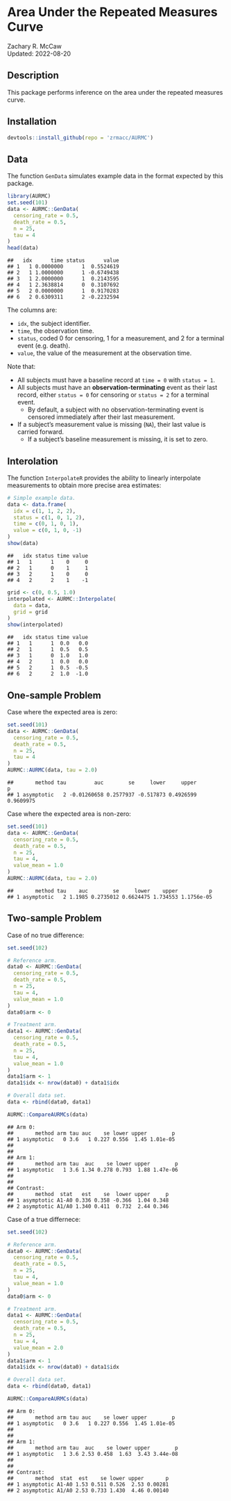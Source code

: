 
# Area Under the Repeated Measures Curve

Zachary R. McCaw <br> Updated: 2022-08-20

## Description

This package performs inference on the area under the repeated measures
curve.

## Installation

``` r
devtools::install_github(repo = 'zrmacc/AURMC')
```

## Data

The function `GenData` simulates example data in the format expected by
this package.

``` r
library(AURMC)
set.seed(101)
data <- AURMC::GenData(
  censoring_rate = 0.5,
  death_rate = 0.5,
  n = 25,
  tau = 4
)
head(data)
```

    ##   idx      time status      value
    ## 1   1 0.0000000      1  0.5524619
    ## 2   1 1.0000000      1 -0.6749438
    ## 3   1 2.0000000      1  0.2143595
    ## 4   1 2.3638814      0  0.3107692
    ## 5   2 0.0000000      1  0.9170283
    ## 6   2 0.6309311      2 -0.2232594

The columns are:

- `idx`, the subject identifier.
- `time`, the observation time.
- `status`, coded 0 for censoring, 1 for a measurement, and 2 for a
  terminal event (e.g. death).
- `value`, the value of the measurement at the observation time.

Note that:

- All subjects must have a baseline record at `time = 0` with
  `status = 1`.
- All subjects must have an **observation-terminating** event as their
  last record, either `status = 0` for censoring or `status = 2` for a
  terminal event.
  - By default, a subject with no observation-terminating event is
    censored immediately after their last measurement.
- If a subject’s measurement value is missing (`NA`), their last value
  is carried forward.
  - If a subject’s baseline measurement is missing, it is set to zero.

## Interolation

The function `InterpolateR` provides the ability to linearly interpolate
measurements to obtain more precise area estimates:

``` r
# Simple example data.
data <- data.frame(
  idx = c(1, 1, 2, 2),
  status = c(1, 0, 1, 2),
  time = c(0, 1, 0, 1),
  value = c(0, 1, 0, -1)
)
show(data)
```

    ##   idx status time value
    ## 1   1      1    0     0
    ## 2   1      0    1     1
    ## 3   2      1    0     0
    ## 4   2      2    1    -1

``` r
grid <- c(0, 0.5, 1.0)
interpolated <- AURMC::Interpolate(
  data = data,
  grid = grid
)
show(interpolated)
```

    ##   idx status time value
    ## 1   1      1  0.0   0.0
    ## 2   1      1  0.5   0.5
    ## 3   1      0  1.0   1.0
    ## 4   2      1  0.0   0.0
    ## 5   2      1  0.5  -0.5
    ## 6   2      2  1.0  -1.0

## One-sample Problem

Case where the expected area is zero:

``` r
set.seed(101)
data <- AURMC::GenData(
  censoring_rate = 0.5,
  death_rate = 0.5,
  n = 25,
  tau = 4
)
AURMC::AURMC(data, tau = 2.0)
```

    ##       method tau         auc        se     lower     upper         p
    ## 1 asymptotic   2 -0.01260658 0.2577937 -0.517873 0.4926599 0.9609975

Case where the expected area is non-zero:

``` r
set.seed(101)
data <- AURMC::GenData(
  censoring_rate = 0.5,
  death_rate = 0.5,
  n = 25,
  tau = 4,
  value_mean = 1.0
)
AURMC::AURMC(data, tau = 2.0)
```

    ##       method tau    auc        se     lower    upper          p
    ## 1 asymptotic   2 1.1985 0.2735012 0.6624475 1.734553 1.1756e-05

## Two-sample Problem

Case of no true difference:

``` r
set.seed(102)

# Reference arm.
data0 <- AURMC::GenData(
  censoring_rate = 0.5,
  death_rate = 0.5,
  n = 25,
  tau = 4,
  value_mean = 1.0
)
data0$arm <- 0

# Treatment arm.
data1 <- AURMC::GenData(
  censoring_rate = 0.5,
  death_rate = 0.5,
  n = 25,
  tau = 4,
  value_mean = 1.0
)
data1$arm <- 1
data1$idx <- nrow(data0) + data1$idx

# Overall data set.
data <- rbind(data0, data1)

AURMC::CompareAURMCs(data)
```

    ## Arm 0:
    ##       method arm tau auc    se lower upper        p
    ## 1 asymptotic   0 3.6   1 0.227 0.556  1.45 1.01e-05
    ## 
    ## 
    ## Arm 1:
    ##       method arm tau  auc    se lower upper        p
    ## 1 asymptotic   1 3.6 1.34 0.278 0.793  1.88 1.47e-06
    ## 
    ## 
    ## Contrast:
    ##       method  stat   est    se  lower upper     p
    ## 1 asymptotic A1-A0 0.336 0.358 -0.366  1.04 0.348
    ## 2 asymptotic A1/A0 1.340 0.411  0.732  2.44 0.346

Case of a true differnece:

``` r
set.seed(102)

# Reference arm.
data0 <- AURMC::GenData(
  censoring_rate = 0.5,
  death_rate = 0.5,
  n = 25,
  tau = 4,
  value_mean = 1.0
)
data0$arm <- 0

# Treatment arm.
data1 <- AURMC::GenData(
  censoring_rate = 0.5,
  death_rate = 0.5,
  n = 25,
  tau = 4,
  value_mean = 2.0
)
data1$arm <- 1
data1$idx <- nrow(data0) + data1$idx

# Overall data set.
data <- rbind(data0, data1)

AURMC::CompareAURMCs(data)
```

    ## Arm 0:
    ##       method arm tau auc    se lower upper        p
    ## 1 asymptotic   0 3.6   1 0.227 0.556  1.45 1.01e-05
    ## 
    ## 
    ## Arm 1:
    ##       method arm tau  auc    se lower upper        p
    ## 1 asymptotic   1 3.6 2.53 0.458  1.63  3.43 3.44e-08
    ## 
    ## 
    ## Contrast:
    ##       method  stat  est    se lower upper       p
    ## 1 asymptotic A1-A0 1.53 0.511 0.526  2.53 0.00281
    ## 2 asymptotic A1/A0 2.53 0.733 1.430  4.46 0.00140
